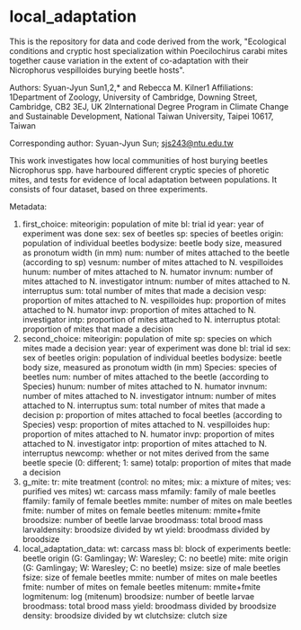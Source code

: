 # local_adaptation

This is the repository for data and code derived from the work, "Ecological conditions and cryptic host specialization within Poecilochirus carabi mites together cause variation in the extent of co-adaptation with their Nicrophorus vespilloides burying beetle hosts".

Authors: Syuan-Jyun Sun1,2,* and Rebecca M. Kilner1
Affiliations:
1Department of Zoology, University of Cambridge, Downing Street, Cambridge, CB2 3EJ, UK
2International Degree Program in Climate Change and Sustainable Development, National Taiwan University, Taipei 10617, Taiwan

Corresponding author: Syuan-Jyun Sun; sjs243@ntu.edu.tw 

This work investigates how local communities of host burying beetles Nicrophorus spp. have harboured different cryptic species of phoretic mites, and tests for evidence of local adaptation between populations. It consists of four dataset, based on three experiments.

Metadata:
1. first_choice:
   miteorigin: population of mite
   bl: trial id
   year: year of experiment was done
   sex: sex of beetles
   sp: species of beetles
   origin: population of individual beetles
   bodysize: beetle body size, measured as pronotum width (in mm)
   num: number of mites attached to the beetle (according to sp)
   vesnum: number of mites attached to N. vespilloides
   hunum: number of mites attached to N. humator
   invnum: number of mites attached to N. investigator
   intnum: number of mites attached to N. interruptus
   sum: total number of mites that made a decision
   vesp: proportion of mites attached to N. vespilloides
   hup: proportion of mites attached to N. humator
   invp: proportion of mites attached to N. investigator
   intp: proportion of mites attached to N. interruptus
   ptotal: proportion of mites that made a decision
2. second_choice:
   miteorigin: population of mite
   sp: species on which mites made a decision
   year: year of experiment was done
   bl: trial id
   sex: sex of beetles
   origin: population of individual beetles
   bodysize: beetle body size, measured as pronotum width (in mm)
   Species: species of beetles
   num: number of mites attached to the beetle (according to Species)
   hunum: number of mites attached to N. humator
   invnum: number of mites attached to N. investigator
   intnum: number of mites attached to N. interruptus
   sum: total number of mites that made a decision
   p: proportion of mites attached to focal beetles (according to Species)
   vesp: proportion of mites attached to N. vespilloides
   hup: proportion of mites attached to N. humator
   invp: proportion of mites attached to N. investigator
   intp: proportion of mites attached to N. interruptus
   newcomp: whether or not mites derived from the same beetle specie (0: different; 1: same)
   totalp: proportion of mites that made a decision
3. g_mite:
   tr: mite treatment (control: no mites; mix: a mixture of mites; ves: purified ves mites)
   wt: carcass mass
   mfamily: family of male beetles
   ffamily: family of female beetles
   mmite: number of mites on male beetles
   fmite: number of mites on female beetles
   mitenum: mmite+fmite
   broodsize: number of beetle larvae
   broodmass: total brood mass
   larvaldensity: broodsize divided by wt
   yield: broodmass divided by broodsize
4. local_adaptation_data:
   wt: carcass mass
   bl: block of experiments
   beetle: beetle origin (G: Gamlingay; W: Waresley; C: no beetle)
   mite: mite origin (G: Gamlingay; W: Waresley; C: no beetle)
   msize: size of male beetles
   fsize: size of female beetles
   mmite: number of mites on male beetles
   fmite: number of mites on female beetles
   mitenum: mmite+fmite
   logmitenum: log (mitenum)
   broodsize: number of beetle larvae
   broodmass: total brood mass
   yield: broodmass divided by broodsize
   density: broodsize divided by wt
   clutchsize: clutch size


 

